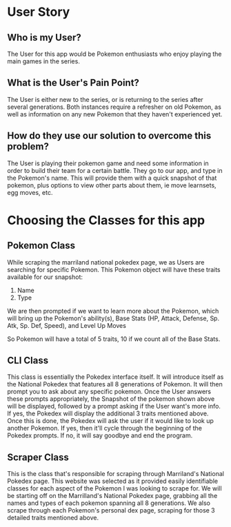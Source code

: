 
# User Story

## Who is my User?

The User for this app would be Pokemon enthusiasts who enjoy playing the main games in the series. 

## What is the User's Pain Point?

The User is either new to the series, or is returning to the series after several generations. 
Both instances require a refresher on old Pokemon, as well as information on any new Pokemon that they haven't experienced yet.

## How do they use our solution to overcome this problem?

The User is playing their pokemon game and need some information in order to build their team for a certain battle. They go 
to our app, and type in the Pokemon's name. This will provide them with a quick snapshot of that pokemon, plus options to view other parts about them, ie move learnsets,
egg moves, etc.

# Choosing the Classes for this app

## Pokemon Class

While scraping the marriland national pokedex page, we as Users are searching for specific Pokemon. This Pokemon object will have these traits available for our snapshot:

1. Name
2. Type

We are then prompted if we want to learn more about the Pokemon, which will bring up the Pokemon's ability(s), Base Stats (HP, Attack, Defense, Sp. Atk, Sp. Def, Speed), and Level Up Moves

So Pokemon will have a total of 5 traits, 10 if we count all of the Base Stats.

## CLI Class

This class is essentially the Pokedex interface itself. It will introduce itself as the National Pokedex that features all 8 generations of Pokemon. It will then prompt you to ask about any specific pokemon. 
Once the User answers these prompts appropriately, the Snapshot of the pokemon shown above will be displayed, followed by a prompt asking if the User want's more info. If yes, the Pokedex will display the additional 3 traits 
mentioned above. Once this is done, the Pokedex will ask the user if it would like to look up another Pokemon. If yes, then it'll cycle through the beginning of the Pokedex prompts. If no, it will say goodbye and end the program.

## Scraper Class

This is the class that's responsible for scraping through Marriland's National Pokedex page. This website was selected as it provided easily identifiable classes for each aspect of the Pokemon I was looking to scrape for.
We will be starting off on the Marrilland's National Pokedex page, grabbing all the names and types of each pokemon spanning all 8 generations. We also scrape through each Pokemon's personal dex page, scraping for those 3 detailed
traits mentioned above.

